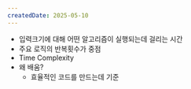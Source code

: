 ```yaml
---
createdDate: 2025-05-10
---
```


- 입력크기에 대해 어떤 알고리즘이 실행되는데 걸리는 시간
- 주요 로직의 반복횟수가 중점
- Time Complexity
- 왜 배움?
	- 효율적인 코드를 만드는데 기준